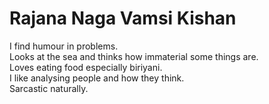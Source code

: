 # Rajana Naga Vamsi Kishan

I find humour in problems.  
Looks at the sea and thinks how immaterial some things are.  
Loves eating food especially biriyani.  
I like analysing people and how they think.  
Sarcastic naturally.  
